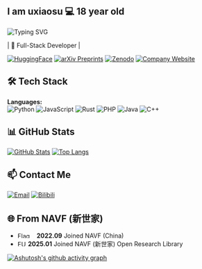 ## I am uxiaosu 💻 18 year old

![Typing SVG](https://readme-typing-svg.demolab.com/?lines=Scienceknows+no+bounds.+科学永无止境;Long-live-science!+科学万岁！&width=400&height=40&color=007BFF&speed=40&loop=true)

| 🔭 Full-Stack Developer |

[![HuggingFace](https://img.shields.io/badge/-HuggingFace-FF6600?style=flat-square&logo=huggingface&logoColor=white  )](https://huggingface.co/Uoomi-ai  ) [![arXiv Preprints](https://img.shields.io/badge/-arXiv-232323?style=flat-square&logo=arxiv&logoColor=white  )](https://arxiv.org/yourprofile  ) [![Zenodo](https://img.shields.io/badge/-Zenodo-232323?style=flat-square&logo=zenodo&logoColor=white  )](https://zenodo.org/communities/nvaf/records?q=&l=list&p=1&s=10&sort=newest  ) [![Company Website](https://img.shields.io/badge/-Company%20Website-2E8B57?style=flat-square&logo=internet-explorer&logoColor=white)](https://www.tensorlinx.online/)
## 🛠 Tech Stack

**Languages:**  
![Python](https://img.shields.io/badge/-Python-3776AB?style=flat-square&logo=python&logoColor=white  ) ![JavaScript](https://img.shields.io/badge/-JavaScript-F7DF1E?style=flat-square&logo=javascript&logoColor=black  ) ![Rust](https://img.shields.io/badge/-Rust-000000?style=flat-square&logo=rust&logoColor=white  ) ![PHP](https://img.shields.io/badge/-PHP-777BB4?style=flat-square&logo=php&logoColor=white  ) ![Java](https://img.shields.io/badge/-Java-ED8B00?style=flat-square&logo=java&logoColor=white  ) ![C++](https://img.shields.io/badge/C%2B%2B-00599C.svg?logo=c%2B%2B&logoColor=white  )

## 📊 GitHub Stats

[![GitHub Stats](https://github-readme-stats.vercel.app/api?username=uxiaosu&show_icons=true&theme=&langs_count=0  )](https://github.com/uxiaosu  ) [![Top Langs](https://github-readme-stats.vercel.app/api/top-langs/?username=uxiaosu&layout=compact&theme=&langs_count=200  )](https://github.com/uxiaosu  )

## 📫 Contact Me

 [![Email](https://img.shields.io/badge/-Email-D14836?style=flat-square&logo=gmail&logoColor=white  )](mailto:luxiaosu@foxmail.com)  [![Bilibili](https://img.shields.io/badge/-Bilibili-00A1D6?style=flat-square&logo=bilibili&logoColor=white  )](https://space.bilibili.com/1504380151?spm_id_from=333.337.0.0  )

## 🌐 From NAVF (新世家)

- <img src="https://www.gov.cn/xinwen/2021-01/01/W020220405465362098561.jpg" width="40" height="13" alt="Flag of China"> **2022.09** Joined NAVF (China)  
- <img src="https://flagpedia.asia/data/org/vector/eu.svg" width="20" height="13" alt="EUFlag"> **2025.01** Joined NAVF (新世家) Open Research Library

[![Ashutosh's github activity graph](https://github-readme-activity-graph.vercel.app/graph?username=uxiaosu&theme=green  )](https://github.com/ashutosh00710/github-readme-activity-graph  )

